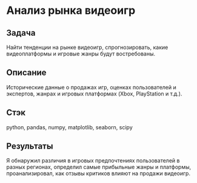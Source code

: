 # Анализ рынка видеоигр

## Задача        
Найти тенденции на рынке видеоигр, спрогнозировать, какие видеоплатформы и игровые жанры будут востребованы. 

## Описание                                                    
Исторические данные о продажах игр, оценках пользователей и экспертов, жанрах и  игровых платформах (Xbox, PlayStation и т.д.).

## Стэк
python, pandas, numpy, matplotlib, seaborn, scipy

## Результаты
Я обнаружил различия в игровых предпочтениях пользователей в разных регионах, определил самые прибыльные жанры и платформы, проанализировал, как отзывы критиков влияют на продажи видеоигр.
